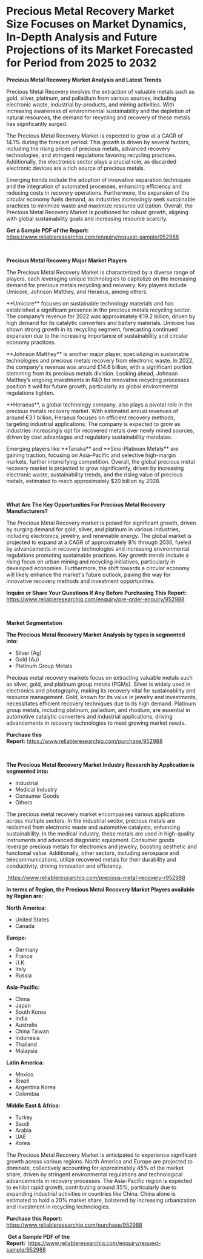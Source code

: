 <p><h1>Precious Metal Recovery Market Size Focuses on Market Dynamics, In-Depth Analysis and Future Projections of its Market Forecasted for Period from 2025 to 2032</h1></p><p><strong>Precious Metal Recovery Market Analysis and Latest Trends</strong></p>
<p><p>Precious Metal Recovery involves the extraction of valuable metals such as gold, silver, platinum, and palladium from various sources, including electronic waste, industrial by-products, and mining activities. With increasing awareness of environmental sustainability and the depletion of natural resources, the demand for recycling and recovery of these metals has significantly surged. </p><p>The Precious Metal Recovery Market is expected to grow at a CAGR of 14.1% during the forecast period. This growth is driven by several factors, including the rising prices of precious metals, advanced recovery technologies, and stringent regulations favoring recycling practices. Additionally, the electronics sector plays a crucial role, as discarded electronic devices are a rich source of precious metals. </p><p>Emerging trends include the adoption of innovative separation techniques and the integration of automated processes, enhancing efficiency and reducing costs in recovery operations. Furthermore, the expansion of the circular economy fuels demand, as industries increasingly seek sustainable practices to minimize waste and maximize resource utilization. Overall, the Precious Metal Recovery Market is positioned for robust growth, aligning with global sustainability goals and increasing resource scarcity.</p></p>
<p><strong>Get a Sample PDF of the Report:&nbsp;</strong> <a href="https://www.reliableresearchiq.com/enquiry/request-sample/952988?utm_campaign=1876&utm_medium=2&utm_source=Github&utm_content=ia&utm_term=17042025&utm_id=precious-metal-recovery">https://www.reliableresearchiq.com/enquiry/request-sample/952988</a></p>
<p>&nbsp;</p>
<p><strong>Precious Metal Recovery Major Market Players</strong></p>
<p><p>The Precious Metal Recovery Market is characterized by a diverse range of players, each leveraging unique technologies to capitalize on the increasing demand for precious metals recycling and recovery. Key players include Umicore, Johnson Matthey, and Heraeus, among others.</p><p>**Umicore** focuses on sustainable technology materials and has established a significant presence in the precious metals recycling sector. The company’s revenue for 2022 was approximately €19.2 billion, driven by high demand for its catalytic converters and battery materials. Umicore has shown strong growth in its recycling segment, forecasting continued expansion due to the increasing importance of sustainability and circular economy practices.</p><p>**Johnson Matthey** is another major player, specializing in sustainable technologies and precious metals recovery from electronic waste. In 2022, the company's revenue was around £14.6 billion, with a significant portion stemming from its precious metals division. Looking ahead, Johnson Matthey’s ongoing investments in R&D for innovative recycling processes position it well for future growth, particularly as global environmental regulations tighten.</p><p>**Heraeus**, a global technology company, also plays a pivotal role in the precious metals recovery market. With estimated annual revenues of around €3.1 billion, Heraeus focuses on efficient recovery methods, targeting industrial applications. The company is expected to grow as industries increasingly opt for recovered metals over newly mined sources, driven by cost advantages and regulatory sustainability mandates.</p><p>Emerging players like **Tanaka** and **Sino-Platinum Metals** are gaining traction, focusing on Asia-Pacific and selective high-margin markets, further intensifying competition. Overall, the global precious metal recovery market is projected to grow significantly, driven by increasing electronic waste, sustainability trends, and the rising value of precious metals, estimated to reach approximately $20 billion by 2028.</p></p>
<p>&nbsp;</p>
<p><strong>What Are The Key Opportunities For Precious Metal Recovery Manufacturers?</strong></p>
<p><p>The Precious Metal Recovery market is poised for significant growth, driven by surging demand for gold, silver, and platinum in various industries, including electronics, jewelry, and renewable energy. The global market is projected to expand at a CAGR of approximately 8% through 2030, fueled by advancements in recovery technologies and increasing environmental regulations promoting sustainable practices. Key growth trends include a rising focus on urban mining and recycling initiatives, particularly in developed economies. Furthermore, the shift towards a circular economy will likely enhance the market's future outlook, paving the way for innovative recovery methods and investment opportunities.</p></p>
<p><strong>Inquire or Share Your Questions If Any Before Purchasing This Report:</strong> <a href="https://www.reliableresearchiq.com/enquiry/pre-order-enquiry/952988?utm_campaign=1876&utm_medium=2&utm_source=Github&utm_content=ia&utm_term=17042025&utm_id=precious-metal-recovery">https://www.reliableresearchiq.com/enquiry/pre-order-enquiry/952988</a></p>
<p>&nbsp;</p>
<p><strong>Market Segmentation</strong></p>
<p><strong>The Precious Metal Recovery Market Analysis by types is segmented into:</strong></p>
<p><ul><li>Silver (Ag)</li><li>Gold (Au)</li><li>Platinum Group Metals</li></ul></p>
<p><p>Precious metal recovery markets focus on extracting valuable metals such as silver, gold, and platinum group metals (PGMs). Silver is widely used in electronics and photography, making its recovery vital for sustainability and resource management. Gold, known for its value in jewelry and investments, necessitates efficient recovery techniques due to its high demand. Platinum group metals, including platinum, palladium, and rhodium, are essential in automotive catalytic converters and industrial applications, driving advancements in recovery technologies to meet growing market needs.</p></p>
<p><strong>Purchase this Report:&nbsp;</strong><a href="https://www.reliableresearchiq.com/purchase/952988?utm_campaign=1876&utm_medium=2&utm_source=Github&utm_content=ia&utm_term=17042025&utm_id=precious-metal-recovery">https://www.reliableresearchiq.com/purchase/952988</a></p>
<p>&nbsp;</p>
<p><strong>The Precious Metal Recovery Market Industry Research by Application is segmented into:</strong></p>
<p><ul><li>Industrial</li><li>Medical Industry</li><li>Consumer Goods</li><li>Others</li></ul></p>
<p><p>The precious metal recovery market encompasses various applications across multiple sectors. In the industrial sector, precious metals are reclaimed from electronic waste and automotive catalysts, enhancing sustainability. In the medical industry, these metals are used in high-quality instruments and advanced diagnostic equipment. Consumer goods leverage precious metals for electronics and jewelry, boosting aesthetic and functional value. Additionally, other sectors, including aerospace and telecommunications, utilize recovered metals for their durability and conductivity, driving innovation and efficiency.</p></p>
<p><a href="https://www.reliableresearchiq.com/precious-metal-recovery-r952988?utm_campaign=1876&utm_medium=2&utm_source=Github&utm_content=ia&utm_term=17042025&utm_id=precious-metal-recovery">&nbsp;https://www.reliableresearchiq.com/precious-metal-recovery-r952988</a></p>
<p><strong>In terms of Region, the Precious Metal Recovery Market Players available by Region are:</strong></p>
<p>
    <p> <strong> North America: </strong>
        <ul>
            <li>United States</li>
            <li>Canada</li>
        </ul>
        </p> 
    <p> <strong> Europe: </strong>
        <ul>
            <li>Germany</li>
            <li>France</li>
            <li>U.K.</li>
            <li>Italy</li>
            <li>Russia</li>
        </ul>
        </p> 
    <p> <strong> Asia-Pacific: </strong>
        <ul>
            <li>China</li>
            <li>Japan</li>
            <li>South Korea</li>
            <li>India</li>
            <li>Australia</li>
            <li>China Taiwan</li>
            <li>Indonesia</li>
            <li>Thailand</li>
            <li>Malaysia</li>
        </ul>
        </p> 
    <p> <strong> Latin America: </strong>
        <ul>
            <li>Mexico</li>
            <li>Brazil</li>
            <li>Argentina Korea</li>
            <li>Colombia</li>
        </ul>
        </p> 
    <p> <strong> Middle East & Africa: </strong>
        <ul>
            <li>Turkey</li>
            <li>Saudi</li>
            <li>Arabia</li>
            <li>UAE</li>
            <li>Korea</li>
        </ul>
    </p>
    </p>
<p><p>The Precious Metal Recovery Market is anticipated to experience significant growth across various regions. North America and Europe are projected to dominate, collectively accounting for approximately 45% of the market share, driven by stringent environmental regulations and technological advancements in recovery processes. The Asia-Pacific region is expected to exhibit rapid growth, contributing around 35%, particularly due to expanding industrial activities in countries like China. China alone is estimated to hold a 20% market share, bolstered by increasing urbanization and investment in recycling technologies.</p></p>
<p><strong>Purchase this Report: </strong><a href="https://www.reliableresearchiq.com/purchase/952988?utm_campaign=1876&utm_medium=2&utm_source=Github&utm_content=ia&utm_term=17042025&utm_id=precious-metal-recovery">https://www.reliableresearchiq.com/purchase/952988</a></p>
<p>&nbsp;<strong>Get a Sample PDF of the Report:&nbsp;&nbsp;</strong><a href="https://www.reliableresearchiq.com/enquiry/request-sample/952988?utm_campaign=1876&utm_medium=2&utm_source=Github&utm_content=ia&utm_term=17042025&utm_id=precious-metal-recovery">https://www.reliableresearchiq.com/enquiry/request-sample/952988</a></p>
<p><strong></strong></p>
<p><p></p><p></p><p></p></p>